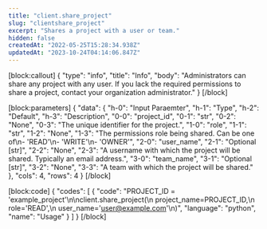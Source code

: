 ```yaml
---
title: "client.share_project"
slug: "clientshare_project"
excerpt: "Shares a project with a user or team."
hidden: false
createdAt: "2022-05-25T15:28:34.938Z"
updatedAt: "2023-10-24T04:14:06.847Z"
---
```

[block:callout]
{
  "type": "info",
  "title": "Info",
  "body": "Administrators can share any project with any user. If you lack the required permissions to share a project, contact your organization administrator."
}
[/block]

[block:parameters]
{
  "data": {
    "h-0": "Input Paraemter",
    "h-1": "Type",
    "h-2": "Default",
    "h-3": "Description",
    "0-0": "project_id",
    "0-1": "str",
    "0-2": "None",
    "0-3": "The unique identifier for the project.",
    "1-0": "role",
    "1-1": "str",
    "1-2": "None",
    "1-3": "The permissions role being shared. Can be one of\n- 'READ'\n- 'WRITE'\n- 'OWNER'",
    "2-0": "user_name",
    "2-1": "Optional [str]",
    "2-2": "None",
    "2-3": "A username with which the project will be shared. Typically an email address.",
    "3-0": "team_name",
    "3-1": "Optional [str]",
    "3-2": "None",
    "3-3": "A team with which the project will be shared."
  },
  "cols": 4,
  "rows": 4
}
[/block]

[block:code]
{
  "codes": [
    {
      "code": "PROJECT_ID = 'example_project'\n\nclient.share_project(\n    project_name=PROJECT_ID,\n    role='READ',\n    user_name='user@example.com'\n)",
      "language": "python",
      "name": "Usage"
    }
  ]
}
[/block]